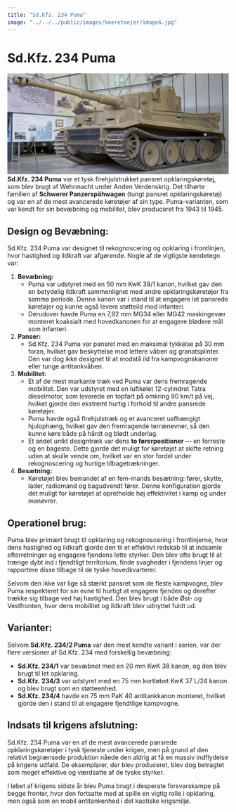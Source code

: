 ```yaml
---
title: "Sd.Kfz. 234 Puma"
image: "../../../public/images/koeretoejer/image6.jpg"
---
```

# Sd.Kfz. 234 Puma

![Et billede, der indeholder militærkøretøj, transport, Kampvogn, udendørsAutomatisk genereret beskrivelse](../../../public/images/koeretoejer/image6.jpg)
 **Sd.Kfz. 234 Puma** var et tysk firehjulstrukket pansret opklaringskøretøj, som blev brugt af Wehrmacht under Anden Verdenskrig. Det tilhørte familien af **Schwerer Panzerspähwagen** (tungt pansret opklaringskøretøj) og var en af de mest avancerede køretøjer af sin type. Puma-varianten, som var kendt for sin bevæbning og mobilitet, blev produceret fra 1943 til 1945\.

## Design og Bevæbning:

Sd.Kfz. 234 Puma var designet til rekognoscering og opklaring i frontlinjen, hvor hastighed og ildkraft var afgørende. Nogle af de vigtigste kendetegn var:

1. **Bevæbning:**  
   * Puma var udstyret med en 50 mm KwK 39/1 kanon, hvilket gav den en betydelig ildkraft sammenlignet med andre opklaringskøretøjer fra samme periode. Denne kanon var i stand til at engagere let pansrede køretøjer og kunne også levere støtteild mod infanteri.  
   * Derudover havde Puma en 7,92 mm MG34 eller MG42 maskingevær monteret koaksialt med hovedkanonen for at engagere blødere mål som infanteri.  
2. **Panser:**  
   * Sd.Kfz. 234 Puma var pansret med en maksimal tykkelse på 30 mm foran, hvilket gav beskyttelse mod lettere våben og granatsplinter. Den var dog ikke designet til at modstå ild fra kampvognskanoner eller tunge antitankvåben.  
3. **Mobilitet:**  
   * Et af de mest markante træk ved Puma var dens fremragende mobilitet. Den var udstyret med en luftkølet 12-cylindret Tatra dieselmotor, som leverede en topfart på omkring 90 km/t på vej, hvilket gjorde den ekstremt hurtig i forhold til andre pansrede køretøjer.  
   * Puma havde også firehjulstræk og et avanceret uafhængigt hjulophæng, hvilket gav den fremragende terrænevner, så den kunne køre både på hårdt og blødt underlag.  
   * Et andet unikt designtræk var dens **to førerpositioner** — en forreste og en bageste. Dette gjorde det muligt for køretøjet at skifte retning uden at skulle vende om, hvilket var en stor fordel under rekognoscering og hurtige tilbagetrækninger.  
4. **Besætning:**  
   * Køretøjet blev bemandet af en fem-mands besætning: fører, skytte, lader, radiomand og bagudvendt fører. Denne konfiguration gjorde det muligt for køretøjet at opretholde høj effektivitet i kamp og under manøvrer.

## Operationel brug:

Puma blev primært brugt til opklaring og rekognoscering i frontlinjerne, hvor dens hastighed og ildkraft gjorde den til et effektivt redskab til at indsamle efterretninger og engagere fjendens lette styrker. Den blev ofte brugt til at trænge dybt ind i fjendtligt territorium, finde svagheder i fjendens linjer og rapportere disse tilbage til de tyske hovedkvarterer.

Selvom den ikke var lige så stærkt pansret som de fleste kampvogne, blev Puma respekteret for sin evne til hurtigt at engagere fjenden og derefter trække sig tilbage ved høj hastighed. Den blev brugt i både Øst- og Vestfronten, hvor dens mobilitet og ildkraft blev udnyttet fuldt ud.

## Varianter:

Selvom **Sd.Kfz. 234/2 Puma** var den mest kendte variant i serien, var der flere versioner af Sd.Kfz. 234 med forskellig bevæbning:

* **Sd.Kfz. 234/1** var bevæbnet med en 20 mm KwK 38 kanon, og den blev brugt til let opklaring.  
* **Sd.Kfz. 234/3** var udstyret med en 75 mm kortløbet KwK 37 L/24 kanon og blev brugt som en støtteenhed.  
* **Sd.Kfz. 234/4** havde en 75 mm PaK 40 antitankkanon monteret, hvilket gjorde den i stand til at engagere fjendtlige kampvogne.

## Indsats til krigens afslutning:

Sd.Kfz. 234 Puma var en af de mest avancerede pansrede opklaringskøretøjer i tysk tjeneste under krigen, men på grund af den relativt begrænsede produktion nåede den aldrig at få en massiv indflydelse på krigens udfald. De eksemplarer, der blev produceret, blev dog betragtet som meget effektive og værdsatte af de tyske styrker.

I løbet af krigens sidste år blev Puma brugt i desperate forsvarskampe på begge fronter, hvor den fortsatte med at spille en vigtig rolle i opklaring, men også som en mobil antitankenhed i det kaotiske krigsmiljø.